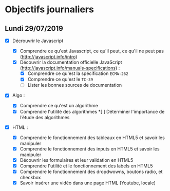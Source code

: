 # Objectifs journaliers

## Lundi 29/07/2019

- [x] Décrouvrir le Javascript

  - [x] Comprendre ce qu'est Javascript, ce qu'il peut, ce qu'il ne peut pas (http://javascript.info/intro)
  - [x] Découvrir la documentation officielle JavaScript (http://javascript.info/manuals-specifications) :
    - [x] Comprendre ce qu'est la spécification `ECMA-262`
    - [x] Comprendre ce qu'est le `TC-39`
    - [ ] Lister les bonnes sources de documentation

- [x] Algo :

  - [x] Comprendre ce qu'est un algorithme
  - [x] Comprendre l'utilité des algorithmes \*[ ] Déterminer l'importance de l’étude des algorithmes

- [x] HTML :
  - [x] Comprendre le fonctionnement des tableaux en HTML5 et savoir les manipuler
  - [x] Comprendre le fonctionnement des inputs en HTML5 et savoir les manipuler
  - [x] Découvrir les formulaires et leur validation en HTML5
  - [x] Comprendre l'utilité et le fonctionnement des labels en HTML5
  - [x] Comprendre le fonctionnement des dropdwowns, boutons radio, et checkbox
  - [x] Savoir insérer une vidéo dans une page HTML (Youtube, locale)
